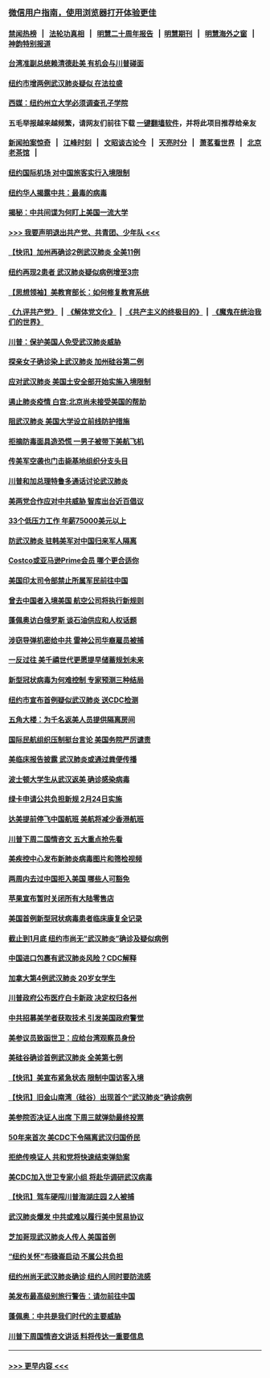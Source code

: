 ### [微信用户指南，使用浏览器打开体验更佳](https://github.com/gfw-breaker/banned-news1/blob/master/indexes/wechat-guide.md?t=0)
#### [禁闻热榜](热点新闻.md?t=0)  &nbsp;&nbsp;|&nbsp;&nbsp; [法轮功真相](https://github.com/gfw-breaker/truth/blob/master/README.md?t=0) &nbsp;&nbsp;|&nbsp;&nbsp; [明慧二十周年报告](https://github.com/gfw-breaker/mh-reports/blob/master/README.md?t=0) &nbsp;&nbsp;|&nbsp;&nbsp;[明慧期刊](https://github.com/gfw-breaker/mh-qikan) &nbsp;&nbsp;|&nbsp;&nbsp; [明慧海外之窗](https://github.com/gfw-breaker/mh-news/blob/master/README.md?t=0) &nbsp;&nbsp;|&nbsp;&nbsp; [神韵特别报道](https://github.com/gfw-breaker/mh-news/blob/master/shenyun.md?t=0)
#### [台湾准副总统赖清德赴美 有机会与川普碰面](../pages/nsc412/n11841332.md?t=02031955) 
#### [纽约市增两例武汉肺炎疑似 在法拉盛](../pages/nsc412/n11840625.md?t=02031955) 
#### [西媒：纽约州立大学必须调查孔子学院](../pages/nsc412/n11840637.md?t=02031955) 
#### 五毛举报越来越频繁，请网友们前往下载 [一键翻墙软件](https://github.com/gfw-breaker/ssr-accounts)，并将此项目推荐给亲友
#### [新闻拍案惊奇](https://github.com/gfw-breaker/banned-news1/blob/master/pages/link4.md) &nbsp;&nbsp;|&nbsp;&nbsp; [江峰时刻](https://github.com/gfw-breaker/banned-news1/blob/master/pages/link4.md) &nbsp;&nbsp;|&nbsp;&nbsp; [文昭谈古论今](https://github.com/gfw-breaker/banned-news1/blob/master/pages/link4.md) &nbsp;&nbsp;|&nbsp;&nbsp; [天亮时分](https://github.com/gfw-breaker/banned-news1/blob/master/pages/link4.md) &nbsp;&nbsp;|&nbsp;&nbsp; [萧茗看世界](https://github.com/gfw-breaker/banned-news1/blob/master/pages/link4.md) &nbsp;&nbsp;|&nbsp;&nbsp; [北京老茶馆](https://github.com/gfw-breaker/banned-news1/blob/master/pages/link4.md) &nbsp;&nbsp;|&nbsp;&nbsp; 
#### [纽约国际机场  对中国旅客实行入境限制](../pages/nsc412/n11840619.md?t=02031955) 
#### [纽约华人揭露中共：最毒的病毒](../pages/nsc412/n11840631.md?t=02031955) 
#### [揭秘：中共间谍为何盯上美国一流大学](../pages/nsc412/n11840270.md?t=02031955) 
#### [>>> 我要声明退出共产党、共青团、少年队 <<<](https://github.com/begood0513/goodnews/blob/master/quit/letter.md) 
#### [【快讯】加州再确诊2例武汉肺炎 全美11例](../pages/nsc412/n11840339.md?t=02031955) 
#### [纽约再现2患者 武汉肺炎疑似病例增至3宗](../pages/nsc412/n11840010.md?t=02031955) 
#### [【思想领袖】美教育部长：如何修复教育系统](../pages/nsc412/n11690865.md?t=02031955) 
#### [《九评共产党》](https://github.com/begood0513/9ping.md/blob/master/README.md) &nbsp;|&nbsp; [《解体党文化》](../../../../jtdwh.md/blob/master/README.md)  &nbsp;|&nbsp; [《共产主义的终极目的》](../../../../gczydzjmd.md/blob/master/README.md) &nbsp;|&nbsp; [《魔鬼在统治我们的世界》](../../../../mgztzwmdsj.md/blob/master/README.md) 
#### [川普：保护美国人免受武汉肺炎威胁](../pages/nsc412/n11839718.md?t=02031955) 
#### [探亲女子确诊染上武汉肺炎 加州硅谷第二例](../pages/nsc412/n11839784.md?t=02031955) 
#### [应对武汉肺炎 美国土安全部开始实施入境限制](../pages/nsc412/n11839729.md?t=02031955) 
#### [遏止肺炎疫情 白宫:北京尚未接受美国的帮助](../pages/nsc412/n11839660.md?t=02031955) 
#### [阻武汉肺炎 美国大学设立前线防护措施](../pages/nsc412/n11839479.md?t=02031955) 
#### [拒摘防毒面具造恐慌 一男子被带下美航飞机](../pages/nsc412/n11839455.md?t=02031955) 
#### [传美军空袭也门击毙基地组织分支头目](../pages/nsc412/n11839210.md?t=02031955) 
#### [川普和加总理特鲁多通话讨论武汉肺炎](../pages/nsc412/n11839128.md?t=02031955) 
#### [美两党合作应对中共威胁 智库出台近百倡议](../pages/nsc412/n11838437.md?t=02031955) 
#### [33个低压力工作 年薪75000美元以上](../pages/nsc412/n11834441.md?t=02031955) 
#### [防武汉肺炎 驻韩美军对中国归来军人隔离](../pages/nsc412/n11838970.md?t=02031955) 
#### [Costco或亚马逊Prime会员 哪个更合适你](../pages/nsc412/n11834459.md?t=02031955) 
#### [美国印太司令部禁止所属军民前往中国](../pages/nsc412/n11838418.md?t=02031955) 
#### [曾去中国者入境美国 航空公司将执行新规则](../pages/nsc412/n11838375.md?t=02031955) 
#### [蓬佩奥访白俄罗斯 谈石油供应和人权话题](../pages/nsc412/n11838242.md?t=02031955) 
#### [涉窃导弹机密给中共 雷神公司华裔雇员被捕](../pages/nsc412/n11838129.md?t=02031955) 
#### [一反过往 美千禧世代更愿提早储蓄规划未来](../pages/nsc412/n11837601.md?t=02031955) 
#### [新型冠状病毒为何难控制 专家预测三种结局](../pages/nsc412/n11838002.md?t=02031955) 
#### [纽约市宣布首例疑似武汉肺炎 送CDC检测](../pages/nsc412/n11837852.md?t=02031955) 
#### [五角大楼：为千名返美人员提供隔离房间](../pages/nsc412/n11837831.md?t=02031955) 
#### [国际民航组织压制挺台言论 美国务院严厉谴责](../pages/nsc412/n11837791.md?t=02031955) 
#### [美临床报告披露 武汉肺炎或通过粪便传播](../pages/nsc412/n11837626.md?t=02031955) 
#### [波士顿大学生从武汉返美 确诊感染病毒](../pages/nsc412/n11837580.md?t=02031955) 
#### [绿卡申请公共负担新规 2月24日实施](../pages/nsc412/n11836634.md?t=02031955) 
#### [达美提前停飞中国航班 美航将减少香港航班](../pages/nsc412/n11837649.md?t=02031955) 
#### [川普下周二国情咨文 五大重点抢先看](../pages/nsc412/n11837512.md?t=02031955) 
#### [美疾控中心发布新肺炎病毒图片和筛检视频](../pages/nsc412/n11837491.md?t=02031955) 
#### [两周内去过中国拒入美国 哪些人可豁免](../pages/nsc412/n11837400.md?t=02031955) 
#### [苹果宣布暂时关闭所有大陆零售店](../pages/nsc412/n11837097.md?t=02031955) 
#### [美国首例新型冠状病毒患者临床康复全记录](../pages/nsc412/n11836513.md?t=02031955) 
#### [截止到1月底  纽约市尚无“武汉肺炎”确诊及疑似病例](../pages/nsc412/n11836657.md?t=02031955) 
#### [中国进口包裹有武汉肺炎风险？CDC解释](../pages/nsc412/n11836321.md?t=02031955) 
#### [加拿大第4例武汉肺炎 20岁女学生](../pages/nsc412/n11836537.md?t=02031955) 
#### [川普政府公布医疗白卡新政 决定权归各州](../pages/nsc412/n11836336.md?t=02031955) 
#### [中共招募美学者获取技术 引发美国政府警觉](../pages/nsc412/n11836277.md?t=02031955) 
#### [美参议员致函世卫：应给台湾观察员身份](../pages/nsc412/n11836183.md?t=02031955) 
#### [美硅谷确诊首例武汉肺炎 全美第七例](../pages/nsc412/n11836093.md?t=02031955) 
#### [【快讯】美宣布紧急状态 限制中国访客入境](../pages/nsc412/n11836030.md?t=02031955) 
#### [【快讯】旧金山南湾（硅谷）出现首个“武汉肺炎”确诊病例](../pages/nsc412/n11836084.md?t=02031955) 
#### [美参院否决证人出席 下周三就弹劾最终投票](../pages/nsc412/n11835900.md?t=02031955) 
#### [50年来首次 美CDC下令隔离武汉归国侨民](../pages/nsc412/n11835854.md?t=02031955) 
#### [拒绝传唤证人 共和党将快速结束弹劾案](../pages/nsc412/n11835573.md?t=02031955) 
#### [美CDC加入世卫专家小组 将赴华调研武汉病毒](../pages/nsc412/n11835584.md?t=02031955) 
#### [【快讯】驾车硬闯川普海湖庄园 2人被捕](../pages/nsc412/n11835785.md?t=02031955) 
#### [武汉肺炎爆发 中共或难以履行美中贸易协议](../pages/nsc412/n11834752.md?t=02031955) 
#### [芝加哥现武汉肺炎人传人 美国首例](../pages/nsc412/n11834730.md?t=02031955) 
#### [“纽约关怀”布碌崙启动  不属公共负担](../pages/nsc412/n11834269.md?t=02031955) 
#### [纽约州尚无武汉肺炎确诊  纽约人同时要防流感](../pages/nsc412/n11834247.md?t=02031955) 
#### [美发布最高级别旅行警告：请勿前往中国](../pages/nsc412/n11834038.md?t=02031955) 
#### [蓬佩奥：中共是我们时代的主要威胁](../pages/nsc412/n11833434.md?t=02031955) 
#### [川普下周国情咨文讲话 料将传达一重要信息](../pages/nsc412/n11833714.md?t=02031955) 

----
#### [ >>> 更早内容 <<< ](../indexes/nsc412-earlier.md)
